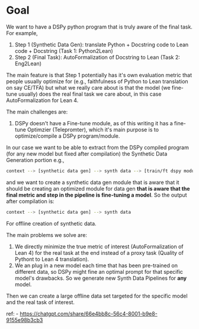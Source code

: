 # Goal
We want to have a DSPy python program that is truly aware of the final task. 
For example,
1. Step 1 (Synthetic Data Gen): translate Python + Docstring code to Lean code + Docstring (Task 1: Python2Lean)
2. Step 2 (Final Task): AutoFormalization of Docstring to Lean (Task 2: Eng2Lean)

The main feature is that Step 1 potentially has it's own evaluation metric that people usually optimize for (e.g., faithfulness of Python to Lean translation on say CE/TFA) but what we really care about is that the model (we fine-tune usually) does the real final task we care about, in this case AutoFormalization for Lean 4. 

The main challenges are:
1. DSPy doesn't have a Fine-tune module, as of this writing it has a fine-tune Optimzier (Telepromter), which it's main purpose is to optimize/compile a DSPy program/module.

In our case we want to be able to extract from the DSPy compiled program (for any new model but fixed after compilation) the Synthetic Data Generation portion e.g.,

```bash
context --> [synthetic data gen] --> synth data --> [train/ft dspy module] --> maths solution to a problem
```

and we want to create a synthetic data gen module that is aware that it should be creating an optimized module for data gen **that is aware that the final metric and step in the pipeline is fine-tuning a model**. 
So the output after compilation is:
```bash
context --> [synthetic data gen] --> synth data
```
For offline creation of synthetic data. 

The main problems we solve are:
1. We directly minimize the true metric of interest (AutoFormalization of Lean 4) for the real task at the end instead of a proxy task (Quality of Pythont to Lean 4 translation).
2. We an plug in a new model each time that has been pre-trained on different data, so DSPy might fine an optimal prompt for that specific model's drawbacks. So we generate new Synth Data Pipelines for **any** model.  

Then we can create a large offline data set targeted for the specific model and the real task of interest. 

ref: 
    - https://chatgpt.com/share/66e4bb8c-56c4-8001-b9e8-9155e98b3cb3
